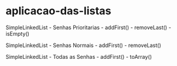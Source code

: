 # aplicacao-das-listas


SimpleLinkedList - Senhas Prioritarias
	- addFirst()
	- removeLast()
	- isEmpty()

SimpleLinkedList - Senhas Normais
	- addFirst()
	- removeLast()

SimpleLinkedList - Todas as Senhas
	- addFirst()
	- toArray()

